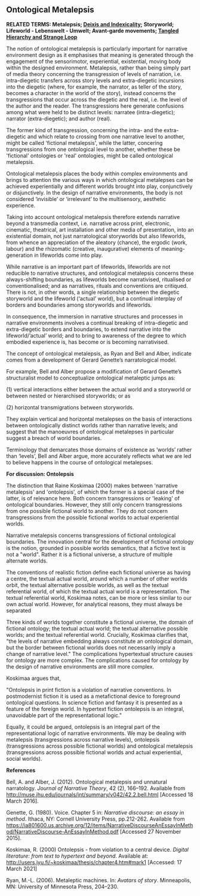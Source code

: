 ## Ontological Metalepsis

**RELATED TERMS: Metalepsis; [Deixis and Indexicality](https://github.com/narrative-environments/CourseCompendium/blob/main/Deixis.md); Storyworld; Lifeworld - Lebenswelt - Umwelt; Avant-garde movements; [Tangled Hierarchy and Strange Loop](https://github.com/narrative-environments/CourseCompendium/blob/main/Tangled-Hierarchy.md)**

The notion of ontological metalepsis is particularly important for narrative environment design as it emphasises that meaning is generated through the engagement of the sensorimotor, experiential, existential, moving body within the designed environment. Metalepsis, rather than being simply part of media theory concerning the transgression of levels of narration, i.e. intra-diegetic transfers across story levels and extra-diegetic incursions into the diegetic (where, for example, the narrator, as teller of the story, becomes a character in the world of the story), instead concerns the transgressions that occur across the diegetic and the real, i.e. the level of the author and the reader. The transgressions here generate confusions among what were held to be distinct levels: narratee (intra-diegetic); narrator (extra-diegetic); and author (real). 

The former kind of transgression, concerning the intra- and the extra-diegetic and which relate to crossing from one narrative level to another, might be called 'fictional metalepsis', while the latter, concering transgressions from one ontological level to another, whether these be 'fictional' ontologies or 'real' ontologies, might be called ontological metalepsis. 

Ontological metalepsis places the body within complex environments and brings to attention the various ways in which ontological metalepses can be achieved experientially and different worlds brought into play, conjunctively or disjunctively. In the design of narrative environments, the body is not considered ‘invisible’ or ‘irrelevant’ to the multisensory, aesthetic experience.

Taking into account ontological metalepsis therefore extends narrative beyond a transmedia context, i.e. narrative across print, electronic, cinematic, theatrical, art installation and other media of presentation, into an existential domain, not just narratological storyworlds but also lifeworlds, from whence an appreciation of the aleatory (chance), the ergodic (work, labour) and the rhizomatic (creative, inaugurative) elements of meaning-generation in lifeworlds come into play.

While narrative is an important part of lifeworlds, lifeworlds are not reducible to narrative structures, and ontological metalepsis concerns these always-shifting boundaries, as lifeworlds become narrativised, ritualised or conventionalised; and as narratives, rituals and conventions are critiqued. There is not, in other words, a single relationship between the diegetic storyworld and the lifeworld (‘actual’ world), but a continual interplay of borders and boundaries among storyworlds and lifeworlds.

In consequence, the immersion in narrative structures and processes in narrative environments involves a continual breaking of intra-diegetic and extra-diegetic borders and boundaries, to extend narrative into the lifeworld/’actual’ world; and to bring to awareness of the degree to which embodied experience is, has become or is becoming narrativised.

The concept of ontological metalepsis, as Ryan and Bell and Alber, indicate comes from a development of Gerard Genette’s narratological model.

For example, Bell and Alber propose a modification of Gerard Genette’s structuralist model to conceptualize ontological metaleptic jumps as:

(1) vertical interactions either between the actual world and a storyworld or between nested or hierarchised storyworlds; or as

(2) horizontal transmigrations between storyworlds.

They explain vertical and horizontal metalepses on the basis of interactions between ontologically distinct worlds rather than narrative levels; and suggest that the manoeuvres of ontological metalepses in particular suggest a breach of world boundaries.

Terminology that demarcates those domains of existence as ‘worlds’ rather than ‘levels’, Bell and Alber argue, more accurately reflects what we are led to believe happens in the course of ontological metalepses.

**For discussion: Ontolepsis**

The distinction that Raine Koskimaa (2000) makes between 'narrative metalepsis' and 'ontolepsis', of which the former is a special case of the latter, is of relevance here. Both concern transgressions or 'leaking' of ontological boundaries. However, they still only concern transgressions from one possible fictional world to another. They do not concern transgressions from the possible fictional worlds to actual experiential worlds.

Narrative metalepsis concerns transgressions of fictional ontological boundaries. The innovation central for the development of fictional ontology is the notion, grounded in possible worlds semantics, that a fictive text is not a "world". Rather it is a fictional universe, a structure of multiple alternate worlds. 

The conventions of realistic fiction define each fictional universe as having a centre, the textual actual world, around which a number of other worlds orbit, the textual alternative possible worlds, as well as the textual referential world, of which the textual actual world is a representation. The textual referential world, Koskimaa notes, can be more or less similar to our own actual world. However, for analytical reasons, they must always be separated

Three kinds of worlds together constitute a fictional universe, the domain of fictional ontology; the textual actual world; the textual alternative possible worlds; and the textual referential world. Crucially, Koskimaa clarifies that, "the levels of narrative embedding always constitute an ontological domain, but the border between fictional worlds does not necessarily imply a change of narrative level." The complications hypertextual structure causes for ontology are more complex. The complications caused for ontology by the design of narrative environments are still more complex.

Koskimaa argues that, 

"Ontolepsis in print fiction is a violation of narrative conventions. In postmodernist fiction it is used as a metafictional device to foreground ontological questions. In science fiction and fantasy it is presented as a feature of the foreign world. In hypertext fiction ontolepsis is an integral, unavoidable part of the representational logic." 

Equally, it could be argued, ontolepsis is an integral part of the representational logic of narrative environments. We may be dealing with metalepsis (transgressions across narrative levels), ontolepsis (transgressions across possible fictional worlds) and ontological metalepsis (transgressions across possible fictional worlds and actual experiential, social worlds).

**References**

Bell, A. and Alber, J. (2012). Ontological metalepsis and unnatural narratology. _Journal of Narrative Theory_, 42 (2), 166–192\. Available from http://muse.jhu.edu/journals/jnt/summary/v042/42.2.bell.html [Accessed 18 March 2016].

Genette, G. (1980). Voice. Chapter 5 in: _Narrative discourse: an essay in method_. Ithaca, NY: Cornell University Press, pp.212-262\. Available from https://ia801600.us.archive.org/12/items/NarrativeDiscourseAnEssayInMethod/NarrativeDiscourse-AnEssayInMethod.pdf [Accessed 27 November 2015].

Koskimaa, R. (2000) Ontolepsis - from violation to a central device. _Digital literature: from text to hypertext and beyond_. Available at: http://users.jyu.fi/~koskimaa/thesis/chapter4.htm#mark1 [Accessed: 17 March 2021]

Ryan, M.-L. (2006). Metaleptic machines. In: _Avatars of story_. Minneapolis, MN: University of Minnesota Press, 204–230.


